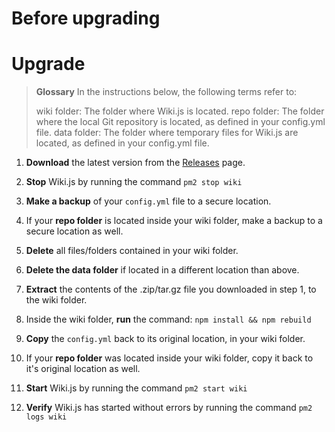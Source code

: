 <!-- TITLE: Upgrade -->
<!-- SUBTITLE: How to upgrade to the latest version of Wiki.js -->

# Before upgrading

# Upgrade
> **Glossary**
> In the instructions below, the following terms refer to:
> 
> wiki folder: The folder where Wiki.js is located.
> repo folder: The folder where the local Git repository is located, as defined in your config.yml file.
> data folder: The folder where temporary files for Wiki.js are located, as defined in your config.yml file.

1. **Download** the latest version from the [Releases](https://github.com/Requarks/wiki/releases) page.

2. **Stop** Wiki.js by running the command `pm2 stop wiki`

3. **Make a backup** of your `config.yml` file to a secure location.

4. If your **repo folder** is located inside your wiki folder, make a backup to a secure location as well.

5. **Delete** all files/folders contained in your wiki folder.

6. **Delete the data folder** if located in a different location than above.

7. **Extract** the contents of the .zip/tar.gz file you downloaded in step 1, to the wiki folder.

8. Inside the wiki folder, **run** the command: `npm install && npm rebuild`

9. **Copy** the `config.yml` back to its original location, in your wiki folder.

10. If your **repo folder** was located inside your wiki folder, copy it back to it's original location as well.

11. **Start** Wiki.js by running the command `pm2 start wiki`

12. **Verify** Wiki.js has started without errors by running the command `pm2 logs wiki`